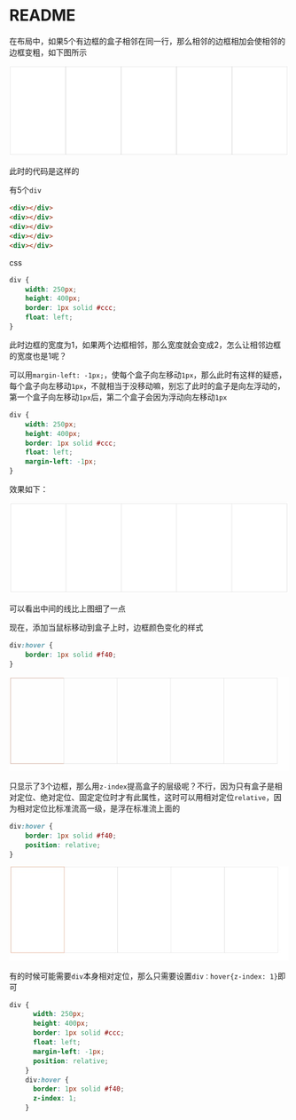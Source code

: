 # README

在布局中，如果5个有边框的盒子相邻在同一行，那么相邻的边框相加会使相邻的边框变粗，如下图所示

![1](./images/1.png)

此时的代码是这样的

有5个`div`



```html
<div></div>
<div></div>
<div></div>
<div></div>
<div></div>
```

css

```css
div {
    width: 250px;
    height: 400px;
    border: 1px solid #ccc;
    float: left;
}
```

此时边框的宽度为1，如果两个边框相邻，那么宽度就会变成2，怎么让相邻边框的宽度也是1呢？

可以用`margin-left: -1px;`，使每个盒子向左移动`1px`，那么此时有这样的疑惑，每个盒子向左移动`1px`，不就相当于没移动嘛，别忘了此时的盒子是向左浮动的，第一个盒子向左移动`1px`后，第二个盒子会因为浮动向左移动`1px`

```css
div {
    width: 250px;
    height: 400px;
    border: 1px solid #ccc;
    float: left;
    margin-left: -1px;
}
```

效果如下：

![1](./images/2.png)

可以看出中间的线比上图细了一点

现在，添加当鼠标移动到盒子上时，边框颜色变化的样式

```css
div:hover {
	border: 1px solid #f40;
}
```

![1](./images/3.jpg)

只显示了3个边框，那么用`z-index`提高盒子的层级呢？不行，因为只有盒子是相对定位、绝对定位、固定定位时才有此属性，这时可以用相对定位`relative`，因为相对定位比标准流高一级，是浮在标准流上面的

```css
div:hover {
	border: 1px solid #f40;
    position: relative;
}
```

![1](./images/4.jpg)

有的时候可能需要`div`本身相对定位，那么只需要设置`div：hover{z-index: 1}`即可

```css
div {
      width: 250px;
      height: 400px;
      border: 1px solid #ccc;
      float: left;
      margin-left: -1px;
      position: relative;
    }
    div:hover {
      border: 1px solid #f40;
      z-index: 1;
    }
```

